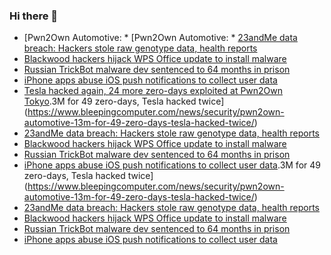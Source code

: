 ### Hi there 👋

<!--START_SECTION:feed-->
* [Pwn2Own Automotive: * [Pwn2Own Automotive: * [23andMe data breach: Hackers stole raw genotype data, health reports](https://www.bleepingcomputer.com/news/security/23andme-data-breach-hackers-stole-raw-genotype-data-health-reports/)
* [Blackwood hackers hijack WPS Office update to install malware](https://www.bleepingcomputer.com/news/security/blackwood-hackers-hijack-wps-office-update-to-install-malware/)
* [Russian TrickBot malware dev sentenced to 64 months in prison](https://www.bleepingcomputer.com/news/security/russian-trickbot-malware-dev-sentenced-to-64-months-in-prison/)
* [iPhone apps abuse iOS push notifications to collect user data](https://www.bleepingcomputer.com/news/security/iphone-apps-abuse-ios-push-notifications-to-collect-user-data/)
* [Tesla hacked again, 24 more zero-days exploited at Pwn2Own Tokyo](https://www.bleepingcomputer.com/news/security/tesla-hacked-again-24-more-zero-days-exploited-at-pwn2own-tokyo/).3M for 49 zero-days, Tesla hacked twice](https://www.bleepingcomputer.com/news/security/pwn2own-automotive-13m-for-49-zero-days-tesla-hacked-twice/)
* [23andMe data breach: Hackers stole raw genotype data, health reports](https://www.bleepingcomputer.com/news/security/23andme-data-breach-hackers-stole-raw-genotype-data-health-reports/)
* [Blackwood hackers hijack WPS Office update to install malware](https://www.bleepingcomputer.com/news/security/blackwood-hackers-hijack-wps-office-update-to-install-malware/)
* [Russian TrickBot malware dev sentenced to 64 months in prison](https://www.bleepingcomputer.com/news/security/russian-trickbot-malware-dev-sentenced-to-64-months-in-prison/)
* [iPhone apps abuse iOS push notifications to collect user data](https://www.bleepingcomputer.com/news/security/iphone-apps-abuse-ios-push-notifications-to-collect-user-data/).3M for 49 zero-days, Tesla hacked twice](https://www.bleepingcomputer.com/news/security/pwn2own-automotive-13m-for-49-zero-days-tesla-hacked-twice/)
* [23andMe data breach: Hackers stole raw genotype data, health reports](https://www.bleepingcomputer.com/news/security/23andme-data-breach-hackers-stole-raw-genotype-data-health-reports/)
* [Blackwood hackers hijack WPS Office update to install malware](https://www.bleepingcomputer.com/news/security/blackwood-hackers-hijack-wps-office-update-to-install-malware/)
* [Russian TrickBot malware dev sentenced to 64 months in prison](https://www.bleepingcomputer.com/news/security/russian-trickbot-malware-dev-sentenced-to-64-months-in-prison/)
* [iPhone apps abuse iOS push notifications to collect user data](https://www.bleepingcomputer.com/news/security/iphone-apps-abuse-ios-push-notifications-to-collect-user-data/)
<!--END_SECTION:feed-->

<!--
**frankenk/frankenk** is a ✨ _special_ ✨ repository because its `README.md` (this file) appears on your GitHub profile.

Here are some ideas to get you started:

- 🔭 I’m currently working on ...
- 🌱 I’m currently learning ...
- 👯 I’m looking to collaborate on ...
- 🤔 I’m looking for help with ...
- 💬 Ask me about ...
- 📫 How to reach me: ...
- 😄 Pronouns: ...
- ⚡ Fun fact: ...
-->



